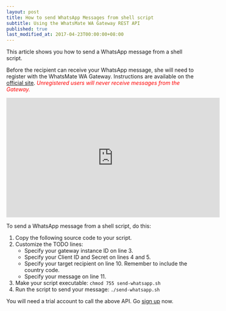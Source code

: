 ```yaml
---
layout: post
title: How to send WhatsApp Messages from shell script
subtitle: Using the WhatsMate WA Gateway REST API
published: true
last_modified_at: 2017-04-23T00:00:00+08:00
---
```


This article shows you how to send a WhatsApp message from a shell script.

Before the recipient can receive your WhatsApp message, she will need to register with the WhatsMate WA Gateway. Instructions are available on the [official site](https://www.whatsmate.net/whatsapp-gateway-api.html). <span style="color:red">*Unregistered users will never receive messages from the Gateway.*</span>


<iframe width="560" height="315" src="https://www.youtube.com/embed/XpKUzSD9qu0?rel=0&cc_load_policy=1" frameborder="0" allowfullscreen></iframe>


To send a WhatsApp message from a shell script, do this:

1. Copy the following source code to your script.  <script src="https://gist.github.com/whatsmate/10c75499502a2ededc23.js"></script>
2. Customize the TODO lines:
   * Specify your gateway instance ID on line 3.
   * Specify your Client ID and Secret on lines 4 and 5.
   * Specify your target recipient on line 10. Remember to include the country code.
   * Specify your message on line 11.
3. Make your script executable: `chmod 755 send-whatsapp.sh`
4. Run the script to send your message: `./send-whatsapp.sh`


You will need a trial account to call the above API. Go [sign up](https://www.whatsmate.net/whatsapp-gateway-api.html) now.



<br>
<script async src="//pagead2.googlesyndication.com/pagead/js/adsbygoogle.js"></script>
<ins class="adsbygoogle"
     style="display:inline-block;width:728px;height:90px"
     data-ad-client="ca-pub-7383487179928477"
     data-ad-slot="6959057004"></ins>
<script>
(adsbygoogle = window.adsbygoogle || []).push({});
</script>
<br>

